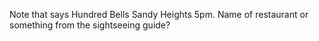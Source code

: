 Note that says Hundred Bells Sandy Heights 5pm. Name of restaurant or something from the sightseeing guide?